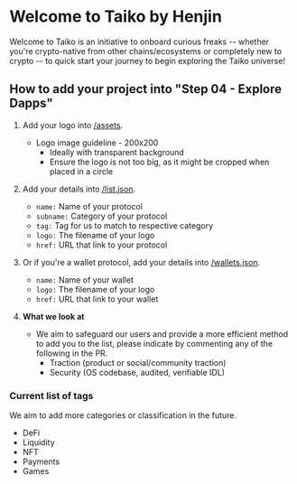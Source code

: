 # Welcome to Taiko by Henjin

Welcome to Taiko is an initiative to onboard curious freaks -- whether you're crypto-native from other chains/ecosystems or completely new to crypto -- to quick start your journey to begin exploring the Taiko universe!

## How to add your project into "Step 04 - Explore Dapps"

1. Add your logo into [/assets](https://github.com/henjindex/welcome-partners/tree/main/assets).
   - Logo image guideline - 200x200
       - Ideally with transparent background
       - Ensure the logo is not too big, as it might be cropped when placed in a circle

2. Add your details into [/list.json](https://github.com/henjindex/welcome-partners/blob/main/list.json).
   - `name:` Name of your protocol
   - `subname:` Category of your protocol
   - `tag:` Tag for us to match to respective category
   - `logo:` The filename of your logo
   - `href:` URL that link to your protocol
   
3. Or if you're a wallet protocol, add your details into [/wallets.json](https://github.com/henjindex/welcome-partners/blob/main/wallets.json).
   - `name:` Name of your wallet
   - `logo:` The filename of your logo
   - `href:` URL that link to your wallet
  
4. **What we look at**
   - We aim to safeguard our users and provide a more efficient method to add you to the list, please indicate by commenting any of the following in the PR.
      - Traction (product or social/community traction)
      - Security (OS codebase, audited, verifiable IDL)
  
### Current list of tags
We aim to add more categories or classification in the future.
- DeFi
- Liquidity
- NFT
- Payments
- Games
